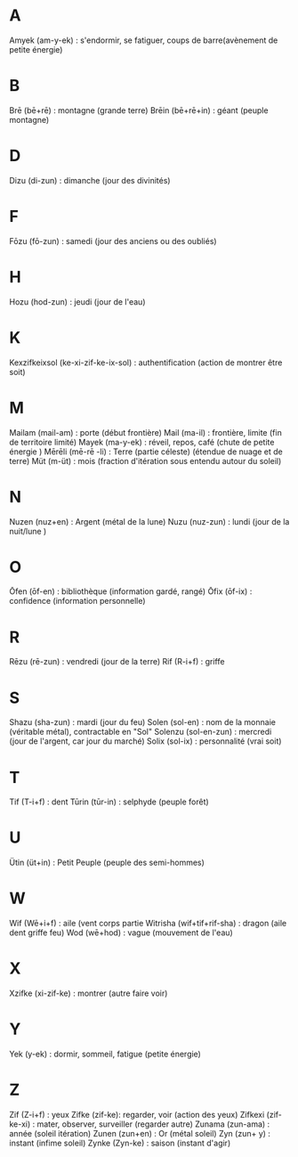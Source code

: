 
# A
Amyek (am-y-ek) : s'endormir, se fatiguer, coups de barre(avènement de petite énergie)
# B
Brē (bē+rē) : montagne (grande terre)
Brēin (bē+rē+in) : géant (peuple montagne)

# D
Dizu (di-zun) : dimanche (jour des divinités)

# F
Fōzu (fō-zun) : samedi (jour des anciens ou des oubliés)

# H
Hozu (hod-zun) : jeudi (jour de l'eau)
# K
Kexzifkeixsol (ke-xi-zif-ke-ix-sol) : authentification (action de montrer être soit)
# M
Mailam (mail-am) : porte (début frontière) 
Mail (ma-il) : frontière, limite (fin de territoire limité)
Mayek (ma-y-ek) : réveil, repos, café (chute de petite énergie )
Mērēli (mē-rē -li) : Terre (partie céleste) (étendue de nuage et de terre)
Müt (m-üt) : mois (fraction d'itération sous entendu autour du soleil)

# N
Nuzen (nuz+en) : Argent (métal de la lune)
Nuzu (nuz-zun) : lundi (jour de la nuit/lune )

# O
Ōfen (ōf-en) : bibliothèque (information gardé, rangé)
Ōfix (ōf-ix) : confidence (information personnelle)

# R
Rēzu (rē-zun) : vendredi (jour de la terre)
Rif (R-i+f) : griffe

# S
Shazu (sha-zun) : mardi (jour du feu) 
Solen (sol-en) : nom de la monnaie (véritable métal), contractable en "Sol"
Solenzu (sol-en-zun) : mercredi (jour de l'argent, car jour du marché)
Solix (sol-ix) : personnalité (vrai soit)
# T
Tif (T-i+f) : dent 
Tūrin (tūr-in) : selphyde (peuple forêt)

# U
Ütin (üt+in) : Petit Peuple (peuple des semi-hommes)
# W
Wif (Wē+i+f) : aile (vent corps partie
Witrisha (wif+tif+rif-sha) : dragon (aile dent griffe feu)
Wod (wē+hod) : vague (mouvement de l'eau) 

# X
Xzifke (xi-zif-ke) : montrer (autre faire voir)

# Y
Yek (y-ek) : dormir, sommeil, fatigue (petite énergie)

# Z

Zif (Z-i+f) : yeux
Zifke (zif-ke): regarder, voir (action des yeux) 
Zifkexi (zif-ke-xi) : mater, observer, surveiller (regarder autre)
Zunama (zun-ama) : année (soleil itération)
Zunen (zun+en) : Or (métal soleil)
Zyn (zun+ y) : instant (infime soleil)
Zynke (Zyn-ke) : saison (instant d'agir)
